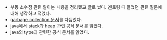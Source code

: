 * 부동 소수점 관련 알아본 내용을 정리했고 [글](../ETC/floating_point.md)로 썼다. 멘토링 때 들었던 관련 질문에 대해 생각하고 적었다.
* [garbage collection 문서](../Java/GC.md)를 다듬었다.
* java에서 stack과 heap 관련 공식 문서를 읽었다.
* java의 type과 관련한 공식 문서를 읽었다.
